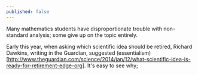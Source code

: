 ```yaml
---
published: false
---
```


Many mathematics students have disproportionate trouble with non-standard analysis; some give up on the topic entirely.

Early this year, when asking which scientific idea should be retired, Richard Dawkins, writing in the Guardian, suggested (essentialism)[http://www.theguardian.com/science/2014/jan/12/what-scientific-idea-is-ready-for-retirement-edge-org]. It's easy to see why;